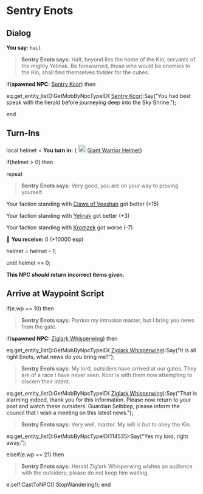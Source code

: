 # Sentry Enots
## Dialog

**You say:** `hail`



>**Sentry Enots says:** Halt, beyond lies the home of the Kin, servants of the mighty Yelinak.  Be forewarned, those who would be enemies to the Kin, shall find themselves fodder for the cubes.


if(**spawned NPC:**  [Sentry Kcor](/npc/114581)) then



eq.get_entity_list():GetMobByNpcTypeID( [Sentry Kcor](/npc/114581)):Say("You had best speak with the herald before journeying deep into the Sky Shrine.");

end

## Turn-Ins



local helmet =  **You turn in:**  { <img style="background:url(/static/icons/blank_slot.gif);width:20px;height:20px;" src="/static/icons/item_747.png" alt="" /> <a
                                href="/item/29062" data-url="29062" class="tooltip-link link">Giant Warrior Helmet</a>}



if(helmet > 0) then



repeat



>**Sentry Enots says:** Very good, you are on your way to proving yourself.



Your faction standing with [Claws of Veeshan](/faction/430) got better (<span class='text-success'>+15</span>)




Your faction standing with [Yelinak](/faction/436) got better (<span class='text-success'>+3</span>)




Your faction standing with [Kromzek](/faction/448) got worse (<span class='text-danger'>-7</span>)




 &#127873; **You receive:** 0 (+10000 exp)

 



helmet = helmet - 1;


until helmet == 0;


**This NPC *should* return incorrect items given.**

## Arrive at Waypoint Script

if(e.wp == 10) then


>**Sentry Enots says:** Pardon my intrusion master, but I bring you news from the gate.


if(**spawned NPC:**  [Ziglark Whisperwing](/npc/114343)) then



eq.get_entity_list():GetMobByNpcTypeID( [Ziglark Whisperwing](/npc/114343)):Say("It is all right Enots, what news do you bring me?");



>**Sentry Enots says:** My lord, outsiders have arrived at our gates.  They are of a race I have never seen.  Kcor is with them now attempting to discern their intent.



eq.get_entity_list():GetMobByNpcTypeID( [Ziglark Whisperwing](/npc/114343)):Say("That is alarming indeed, thank you for this information.  Please now return to your post and watch these outsiders.  Guardian Selbbep, please inform the council that I wish a meeting on this latest news.");



>**Sentry Enots says:** Very well, master. My will is but to obey the Kin.



eq.get_entity_list():GetMobByNpcTypeID(114535):Say("Yes my lord, right away.");


elseif(e.wp == 21) then


>**Sentry Enots says:** Herald Ziglark Whisperwing wishes an audience with the outsiders; please do not keep him waiting.


e.self:CastToNPC():StopWandering();
end
